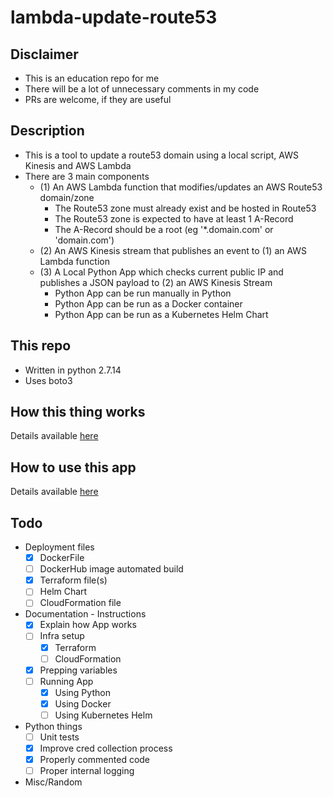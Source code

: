 # lambda-update-route53

## Disclaimer

- This is an education repo for me
- There will be a lot of unnecessary comments in my code
- PRs are welcome, if they are useful

## Description

- This is a tool to update a route53 domain using a local script, AWS Kinesis and AWS Lambda
- There are 3 main components
  - (1) An AWS Lambda function that modifies/updates an AWS Route53 domain/zone
    - The Route53 zone must already exist and be hosted in Route53
    - The Route53 zone is expected to have at least 1 A-Record
    - The A-Record should be a root (eg '*.domain.com' or 'domain.com')
  - (2) An AWS Kinesis stream that publishes an event to (1) an AWS Lambda function
  - (3) A Local Python App which checks current public IP and publishes a JSON payload to (2) an AWS Kinesis Stream
    - Python App can be run manually in Python
    - Python App can be run as a Docker container
    - Python App can be run as a Kubernetes Helm Chart

## This repo

- Written in python 2.7.14
- Uses boto3

## How this thing works

Details available [here](docs/workflow.md)

## How to use this app

Details available [here](docs/setup.md)

## Todo

- Deployment files
  - [x] DockerFile
  - [ ] DockerHub image automated build
  - [x] Terraform file(s)
  - [ ] Helm Chart
  - [ ] CloudFormation file
- Documentation - Instructions
  - [x] Explain how App works
  - [ ] Infra setup
    - [x] Terraform
    - [ ] CloudFormation
  - [x] Prepping variables
  - [ ] Running App
    - [x] Using Python
    - [x] Using Docker
    - [ ] Using Kubernetes Helm
- Python things
  - [ ] Unit tests
  - [x] Improve cred collection process
  - [x] Properly commented code
  - [ ] Proper internal logging
- Misc/Random